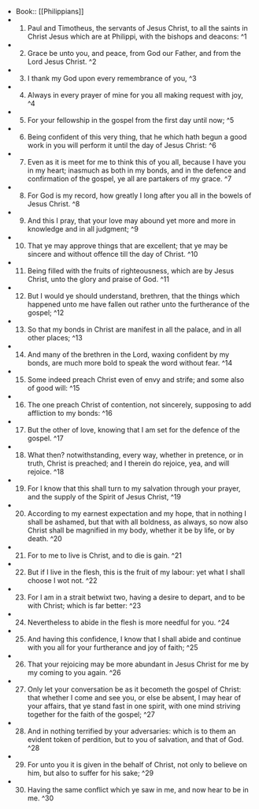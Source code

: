 - Book:: [[Philippians]]
- 1. Paul and Timotheus, the servants of Jesus Christ, to all the saints in Christ Jesus which are at Philippi, with the bishops and deacons: ^1
- 2. Grace be unto you, and peace, from God our Father, and from the Lord Jesus Christ. ^2
- 3. I thank my God upon every remembrance of you, ^3
- 4. Always in every prayer of mine for you all making request with joy, ^4
- 5. For your fellowship in the gospel from the first day until now; ^5
- 6. Being confident of this very thing, that he which hath begun a good work in you will perform it until the day of Jesus Christ: ^6
- 7. Even as it is meet for me to think this of you all, because I have you in my heart; inasmuch as both in my bonds, and in the defence and confirmation of the gospel, ye all are partakers of my grace. ^7
- 8. For God is my record, how greatly I long after you all in the bowels of Jesus Christ. ^8
- 9. And this I pray, that your love may abound yet more and more in knowledge and in all judgment; ^9
- 10. That ye may approve things that are excellent; that ye may be sincere and without offence till the day of Christ. ^10
- 11. Being filled with the fruits of righteousness, which are by Jesus Christ, unto the glory and praise of God. ^11
- 12. But I would ye should understand, brethren, that the things which happened unto me have fallen out rather unto the furtherance of the gospel; ^12
- 13. So that my bonds in Christ are manifest in all the palace, and in all other places; ^13
- 14. And many of the brethren in the Lord, waxing confident by my bonds, are much more bold to speak the word without fear. ^14
- 15. Some indeed preach Christ even of envy and strife; and some also of good will: ^15
- 16. The one preach Christ of contention, not sincerely, supposing to add affliction to my bonds: ^16
- 17. But the other of love, knowing that I am set for the defence of the gospel. ^17
- 18. What then? notwithstanding, every way, whether in pretence, or in truth, Christ is preached; and I therein do rejoice, yea, and will rejoice. ^18
- 19. For I know that this shall turn to my salvation through your prayer, and the supply of the Spirit of Jesus Christ, ^19
- 20. According to my earnest expectation and my hope, that in nothing I shall be ashamed, but that with all boldness, as always, so now also Christ shall be magnified in my body, whether it be by life, or by death. ^20
- 21. For to me to live is Christ, and to die is gain. ^21
- 22. But if I live in the flesh, this is the fruit of my labour: yet what I shall choose I wot not. ^22
- 23. For I am in a strait betwixt two, having a desire to depart, and to be with Christ; which is far better: ^23
- 24. Nevertheless to abide in the flesh is more needful for you. ^24
- 25. And having this confidence, I know that I shall abide and continue with you all for your furtherance and joy of faith; ^25
- 26. That your rejoicing may be more abundant in Jesus Christ for me by my coming to you again. ^26
- 27. Only let your conversation be as it becometh the gospel of Christ: that whether I come and see you, or else be absent, I may hear of your affairs, that ye stand fast in one spirit, with one mind striving together for the faith of the gospel; ^27
- 28. And in nothing terrified by your adversaries: which is to them an evident token of perdition, but to you of salvation, and that of God. ^28
- 29. For unto you it is given in the behalf of Christ, not only to believe on him, but also to suffer for his sake; ^29
- 30. Having the same conflict which ye saw in me, and now hear to be in me. ^30
